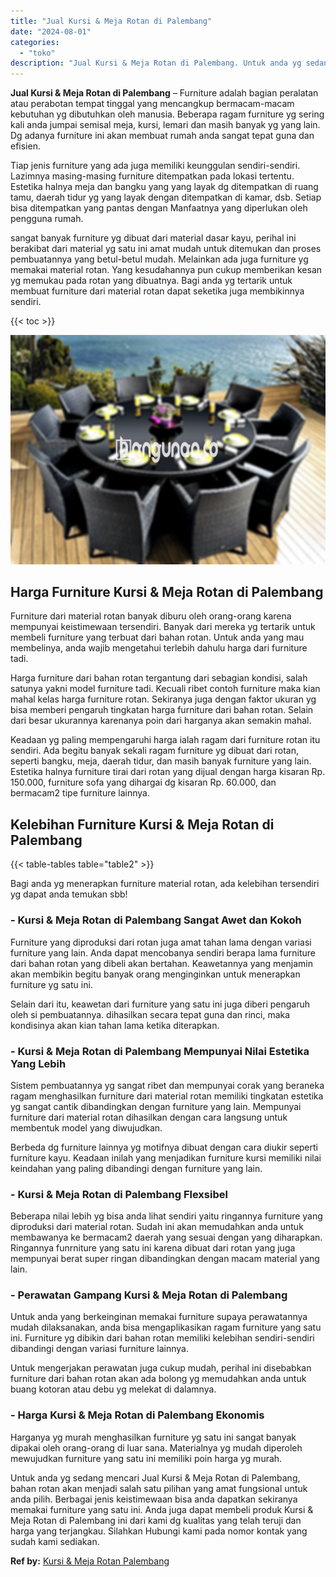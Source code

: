 ```yaml
---
title: "Jual Kursi & Meja Rotan di Palembang"
date: "2024-08-01"
categories: 
  - "toko"
description: "Jual Kursi & Meja Rotan di Palembang. Untuk anda yg sedang mencari Jual Kursi & Meja Rotan di Palembang, bahan rotan akan menjadi salah satu pilihan yang ama..."
---
```


**Jual Kursi & Meja Rotan di Palembang** – Furniture adalah bagian peralatan atau perabotan tempat tinggal yang mencangkup bermacam-macam kebutuhan yg dibutuhkan oleh manusia. Beberapa ragam furniture yg sering kali anda jumpai semisal meja, kursi, lemari dan masih banyak yg yang lain. Dg adanya furniture ini akan membuat rumah anda sangat tepat guna dan efisien.

Tiap jenis furniture yang ada juga memiliki keunggulan sendiri-sendiri. Lazimnya masing-masing furniture ditempatkan pada lokasi tertentu. Estetika halnya meja dan bangku yang yang layak dg ditempatkan di ruang tamu, daerah tidur yg yang layak dengan ditempatkan di kamar, dsb. Setiap bisa ditempatkan yang pantas dengan Manfaatnya yang diperlukan oleh pengguna rumah.

sangat banyak furniture yg dibuat dari material dasar kayu, perihal ini berakibat dari material yg satu ini amat mudah untuk ditemukan dan proses pembuatannya yang betul-betul mudah. Melainkan ada juga furniture yg memakai material rotan. Yang kesudahannya pun cukup memberikan kesan yg memukau pada rotan yang dibuatnya. Bagi anda yg tertarik untuk membuat furniture dari material rotan dapat seketika juga membikinnya sendiri.

{{< toc >}}

![Jual Kursi & Meja Rotan di Palembang](/images/kursi-meja-rotan-murah26.png)

## Harga Furniture Kursi & Meja Rotan di Palembang

Furniture dari material rotan banyak diburu oleh orang-orang karena mempunyai keistimewaan tersendiri. Banyak dari mereka yg tertarik untuk membeli furniture yang terbuat dari bahan rotan. Untuk anda yang mau membelinya, anda wajib mengetahui terlebih dahulu harga dari furniture tadi.

Harga furniture dari bahan rotan tergantung dari sebagian kondisi, salah satunya yakni model furniture tadi. Kecuali ribet contoh furniture maka kian mahal kelas harga furniture rotan. Sekiranya juga dengan faktor ukuran yg bisa memberi pengaruh tingkatan harga furniture dari bahan rotan. Selain dari besar ukurannya karenanya poin dari harganya akan semakin mahal.

Keadaan yg paling mempengaruhi harga ialah ragam dari furniture rotan itu sendiri. Ada begitu banyak sekali ragam furniture yg dibuat dari rotan, seperti bangku, meja, daerah tidur, dan masih banyak furniture yang lain. Estetika halnya furniture tirai dari rotan yang dijual dengan harga kisaran Rp. 150.000, furniture sofa yang dihargai dg kisaran Rp. 60.000, dan bermacam2 tipe furniture lainnya.

## Kelebihan Furniture Kursi & Meja Rotan di Palembang

{{< table-tables table="table2" >}}

Bagi anda yg menerapkan furniture material rotan, ada kelebihan tersendiri yg dapat anda temukan sbb!

### \- Kursi & Meja Rotan di Palembang Sangat Awet dan Kokoh

Furniture yang diproduksi dari rotan juga amat tahan lama dengan variasi furniture yang lain. Anda dapat mencobanya sendiri berapa lama furniture dari bahan rotan yang dibeli akan bertahan. Keawetannya yang menjamin akan membikin begitu banyak orang menginginkan untuk menerapkan furniture yg satu ini.

Selain dari itu, keawetan dari furniture yang satu ini juga diberi pengaruh oleh si pembuatannya. dihasilkan secara tepat guna dan rinci, maka kondisinya akan kian tahan lama ketika diterapkan.

### \- Kursi & Meja Rotan di Palembang Mempunyai Nilai Estetika Yang Lebih

Sistem pembuatannya yg sangat ribet dan mempunyai corak yang beraneka ragam menghasilkan furniture dari material rotan memiliki tingkatan estetika yg sangat cantik dibandingkan dengan furniture yang lain. Mempunyai furniture dari material rotan dihasilkan dengan cara langsung untuk membentuk model yang diwujudkan.

Berbeda dg furniture lainnya yg motifnya dibuat dengan cara diukir seperti furniture kayu. Keadaan inilah yang menjadikan furniture kursi memiliki nilai keindahan yang paling dibandingi dengan furniture yang lain.

### \- Kursi & Meja Rotan di Palembang Flexsibel

Beberapa nilai lebih yg bisa anda lihat sendiri yaitu ringannya furniture yang diproduksi dari material rotan. Sudah ini akan memudahkan anda untuk membawanya ke bermacam2 daerah yang sesuai dengan yang diharapkan. Ringannya funrniture yang satu ini karena dibuat dari rotan yang juga mempunyai berat super ringan dibandingkan dengan macam material yang lain.

### \- Perawatan Gampang Kursi & Meja Rotan di Palembang

Untuk anda yang berkeinginan memakai furniture supaya perawatannya mudah dilaksanakan, anda bisa mengaplikasikan ragam furniture yang satu ini. Furniture yg dibikin dari bahan rotan memiliki kelebihan sendiri-sendiri dibandingi dengan variasi furniture lainnya.

Untuk mengerjakan perawatan juga cukup mudah, perihal ini disebabkan furniture dari bahan rotan akan ada bolong yg memudahkan anda untuk buang kotoran atau debu yg melekat di dalamnya.

### \- Harga Kursi & Meja Rotan di Palembang Ekonomis

Harganya yg murah menghasilkan furniture yg satu ini sangat banyak dipakai oleh orang-orang di luar sana. Materialnya yg mudah diperoleh mewujudkan furniture yang satu ini memiliki poin harga yg murah.

Untuk anda yg sedang mencari Jual Kursi & Meja Rotan di Palembang, bahan rotan akan menjadi salah satu pilihan yang amat fungsional untuk anda pilih. Berbagai jenis keistimewaan bisa anda dapatkan sekiranya memakai furniture yang satu ini. Anda juga dapat membeli produk Kursi & Meja Rotan di Palembang ini dari kami dg kualitas yang telah teruji dan harga yang terjangkau. Silahkan Hubungi kami pada nomor kontak yang sudah kami sediakan.

**Ref by:** [Kursi & Meja Rotan Palembang](https://id.wikipedia.org/wiki/Kursi)
